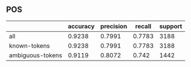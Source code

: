 
## POS

|                  | accuracy | precision | recall | support |
|------------------|----------|-----------|--------|---------|
| all              | 0.9238   | 0.7991    | 0.7783 | 3188    |
| known-tokens     | 0.9238   | 0.7991    | 0.7783 | 3188    |
| ambiguous-tokens | 0.9119   | 0.8072    | 0.742  | 1442    |

